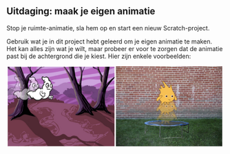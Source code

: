 ## Uitdaging: maak je eigen animatie

Stop je ruimte-animatie, sla hem op en start een nieuw Scratch-project.

Gebruik wat je in dit project hebt geleerd om je eigen animatie te maken. Het kan alles zijn wat je wilt, maar probeer er voor te zorgen dat de animatie past bij de achtergrond die je kiest. Hier zijn enkele voorbeelden:

![schermafdruk](images/space-egs.png)